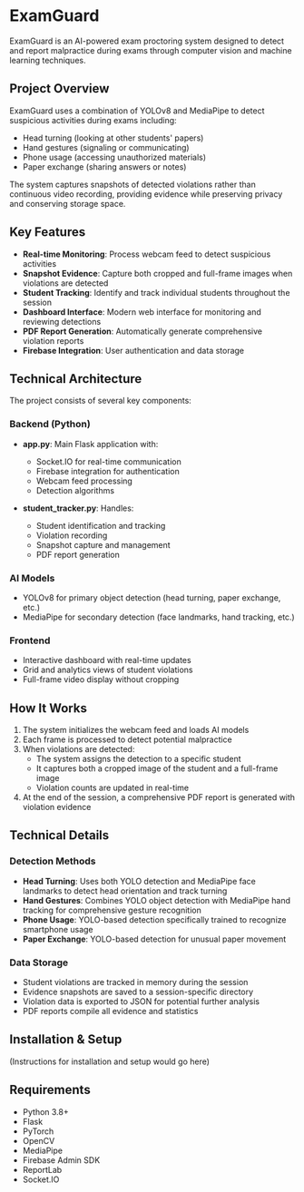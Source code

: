 # ExamGuard

ExamGuard is an AI-powered exam proctoring system designed to detect and report malpractice during exams through computer vision and machine learning techniques.

## Project Overview

ExamGuard uses a combination of YOLOv8 and MediaPipe to detect suspicious activities during exams including:
- Head turning (looking at other students' papers)
- Hand gestures (signaling or communicating)
- Phone usage (accessing unauthorized materials)
- Paper exchange (sharing answers or notes)

The system captures snapshots of detected violations rather than continuous video recording, providing evidence while preserving privacy and conserving storage space.

## Key Features

- **Real-time Monitoring**: Process webcam feed to detect suspicious activities 
- **Snapshot Evidence**: Capture both cropped and full-frame images when violations are detected
- **Student Tracking**: Identify and track individual students throughout the session
- **Dashboard Interface**: Modern web interface for monitoring and reviewing detections
- **PDF Report Generation**: Automatically generate comprehensive violation reports
- **Firebase Integration**: User authentication and data storage

## Technical Architecture

The project consists of several key components:

### Backend (Python)
- **app.py**: Main Flask application with:
  - Socket.IO for real-time communication
  - Firebase integration for authentication
  - Webcam feed processing
  - Detection algorithms
  
- **student_tracker.py**: Handles:
  - Student identification and tracking
  - Violation recording
  - Snapshot capture and management
  - PDF report generation

### AI Models
- YOLOv8 for primary object detection (head turning, paper exchange, etc.)
- MediaPipe for secondary detection (face landmarks, hand tracking, etc.)

### Frontend
- Interactive dashboard with real-time updates
- Grid and analytics views of student violations
- Full-frame video display without cropping

## How It Works

1. The system initializes the webcam feed and loads AI models
2. Each frame is processed to detect potential malpractice
3. When violations are detected:
   - The system assigns the detection to a specific student
   - It captures both a cropped image of the student and a full-frame image
   - Violation counts are updated in real-time
4. At the end of the session, a comprehensive PDF report is generated with violation evidence

## Technical Details

### Detection Methods

- **Head Turning**: Uses both YOLO detection and MediaPipe face landmarks to detect head orientation and track turning
- **Hand Gestures**: Combines YOLO object detection with MediaPipe hand tracking for comprehensive gesture recognition
- **Phone Usage**: YOLO-based detection specifically trained to recognize smartphone usage
- **Paper Exchange**: YOLO-based detection for unusual paper movement

### Data Storage

- Student violations are tracked in memory during the session
- Evidence snapshots are saved to a session-specific directory
- Violation data is exported to JSON for potential further analysis
- PDF reports compile all evidence and statistics

## Installation & Setup

(Instructions for installation and setup would go here)

## Requirements

- Python 3.8+
- Flask
- PyTorch
- OpenCV
- MediaPipe
- Firebase Admin SDK
- ReportLab
- Socket.IO
